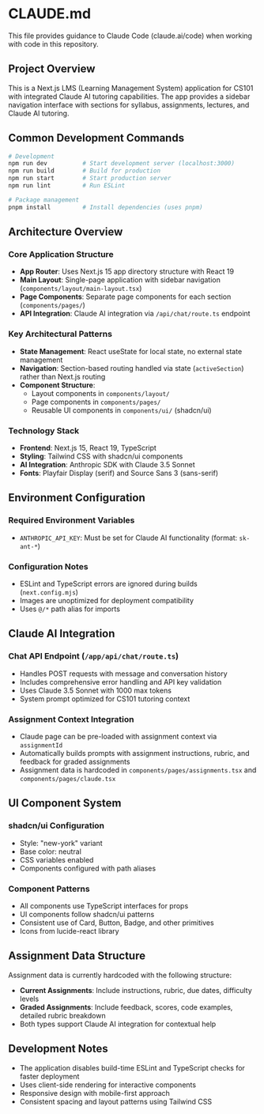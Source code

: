 # CLAUDE.md

This file provides guidance to Claude Code (claude.ai/code) when working with code in this repository.

## Project Overview

This is a Next.js LMS (Learning Management System) application for CS101 with integrated Claude AI tutoring capabilities. The app provides a sidebar navigation interface with sections for syllabus, assignments, lectures, and Claude AI tutoring.

## Common Development Commands

```bash
# Development
npm run dev          # Start development server (localhost:3000)
npm run build        # Build for production
npm run start        # Start production server
npm run lint         # Run ESLint

# Package management
pnpm install         # Install dependencies (uses pnpm)
```

## Architecture Overview

### Core Application Structure
- **App Router**: Uses Next.js 15 app directory structure with React 19
- **Main Layout**: Single-page application with sidebar navigation (`components/layout/main-layout.tsx`)
- **Page Components**: Separate page components for each section (`components/pages/`)
- **API Integration**: Claude AI integration via `/api/chat/route.ts` endpoint

### Key Architectural Patterns
- **State Management**: React useState for local state, no external state management
- **Navigation**: Section-based routing handled via state (`activeSection`) rather than Next.js routing
- **Component Structure**: 
  - Layout components in `components/layout/`
  - Page components in `components/pages/`
  - Reusable UI components in `components/ui/` (shadcn/ui)

### Technology Stack
- **Frontend**: Next.js 15, React 19, TypeScript
- **Styling**: Tailwind CSS with shadcn/ui components
- **AI Integration**: Anthropic SDK with Claude 3.5 Sonnet
- **Fonts**: Playfair Display (serif) and Source Sans 3 (sans-serif)

## Environment Configuration

### Required Environment Variables
- `ANTHROPIC_API_KEY`: Must be set for Claude AI functionality (format: `sk-ant-*`)

### Configuration Notes
- ESLint and TypeScript errors are ignored during builds (`next.config.mjs`)
- Images are unoptimized for deployment compatibility
- Uses `@/*` path alias for imports

## Claude AI Integration

### Chat API Endpoint (`/app/api/chat/route.ts`)
- Handles POST requests with message and conversation history
- Includes comprehensive error handling and API key validation
- Uses Claude 3.5 Sonnet with 1000 max tokens
- System prompt optimized for CS101 tutoring context

### Assignment Context Integration
- Claude page can be pre-loaded with assignment context via `assignmentId`
- Automatically builds prompts with assignment instructions, rubric, and feedback for graded assignments
- Assignment data is hardcoded in `components/pages/assignments.tsx` and `components/pages/claude.tsx`

## UI Component System

### shadcn/ui Configuration
- Style: "new-york" variant
- Base color: neutral
- CSS variables enabled
- Components configured with path aliases

### Component Patterns
- All components use TypeScript interfaces for props
- UI components follow shadcn/ui patterns
- Consistent use of Card, Button, Badge, and other primitives
- Icons from lucide-react library

## Assignment Data Structure

Assignment data is currently hardcoded with the following structure:
- **Current Assignments**: Include instructions, rubric, due dates, difficulty levels
- **Graded Assignments**: Include feedback, scores, code examples, detailed rubric breakdown
- Both types support Claude AI integration for contextual help

## Development Notes

- The application disables build-time ESLint and TypeScript checks for faster deployment
- Uses client-side rendering for interactive components
- Responsive design with mobile-first approach
- Consistent spacing and layout patterns using Tailwind CSS
